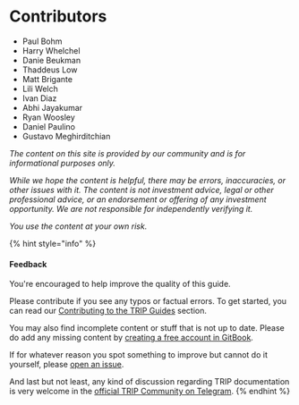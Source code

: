 # Contributors

* Paul Bohm
* Harry Whelchel
* Danie Beukman
* Thaddeus Low
* Matt Brigante
* Lili Welch
* Ivan Diaz
* Abhi Jayakumar
* Ryan Woosley
* Daniel Paulino
* Gustavo Meghirditchian

_The content on this site is provided by our community and is for informational purposes only._&#x20;

_While we hope the content is helpful, there may be errors, inaccuracies, or other issues with it. The content is not investment advice, legal or other professional advice, or an endorsement or offering of any investment opportunity. We are not responsible for independently verifying it._&#x20;

_You use the content at your own risk._

{% hint style="info" %}
#### Feedback

You're encouraged to help improve the quality of this guide.

Please contribute if you see any typos or factual errors. To get started, you can read our [Contributing to the TRIP Guides](contributing-to-trip.md) section.

You may also find incomplete content or stuff that is not up to date. Please do add any missing content by [creating a free account in GitBook](https://app.gitbook.com/invite/0WSd8UiSeH2xhfJrSbUr/YFiygcuBiy7oN3WJyDRs).

If for whatever reason you spot something to improve but cannot do it yourself, please [open an issue](https://github.com/TeleportXYZ/TRIP-Guides/issues/).

And last but not least, any kind of discussion regarding TRIP documentation is very welcome in the [official TRIP Community on Telegram](https://trip.dev/chat).
{% endhint %}
